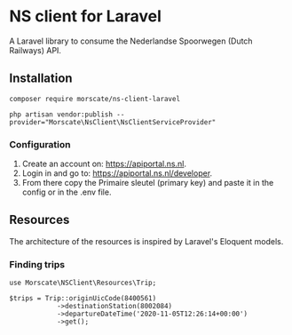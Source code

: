 # NS client for Laravel
A Laravel library to consume the Nederlandse Spoorwegen (Dutch Railways) API.

## Installation
````
composer require morscate/ns-client-laravel
````
````
php artisan vendor:publish --provider="Morscate\NsClient\NsClientServiceProvider"
````
### Configuration
1. Create an account on: https://apiportal.ns.nl. <br />
2. Login in and go to: https://apiportal.ns.nl/developer. <br />
3. From there copy the Primaire sleutel (primary key) and paste it in the config or in the .env file.

## Resources
The architecture of the resources is inspired by Laravel's Eloquent models.

### Finding trips
````
use Morscate\NSClient\Resources\Trip;

$trips = Trip::originUicCode(8400561)
            ->destinationStation(8002084)
            ->departureDateTime('2020-11-05T12:26:14+00:00')
            ->get();
````